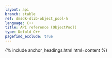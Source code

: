 ```yaml
---
layout: api
branch: stable
ref: dmsdk-dlib-object_pool-h
language: C++
title: API reference (ObjectPool)
type: Defold C++
pagefind_exclude: true
---
```

{% include anchor_headings.html html=content %}